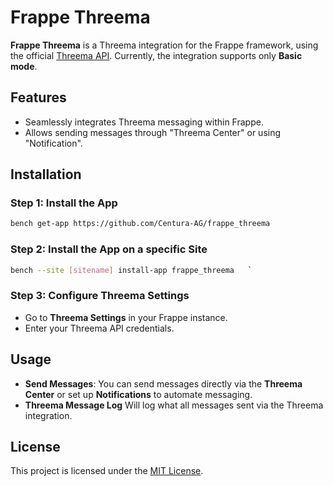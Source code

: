 # Frappe Threema

**Frappe Threema** is a Threema integration for the Frappe framework, using the official [Threema API](https://gateway.threema.ch/en/developer/api). Currently, the integration supports only  **Basic mode**.

## Features
- Seamlessly integrates Threema messaging within Frappe.
- Allows sending messages through "Threema Center" or using "Notification".

## Installation

### Step 1: Install the App
```bash
bench get-app https://github.com/Centura-AG/frappe_threema
```
### Step 2: Install the App on a specific Site
```bash
bench --site [sitename] install-app frappe_threema   `
```
### Step 3: Configure Threema Settings

*   Go to **Threema Settings** in your Frappe instance.
*   Enter your Threema API credentials.
    

Usage
-----

*   **Send Messages**: You can send messages directly via the **Threema Center** or set up **Notifications** to automate messaging.
*   **Threema Message Log** Will log what all messages sent via the Threema integration.
    

License
-------

This project is licensed under the [MIT License](LICENSE).
